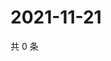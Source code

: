 # 2021-11-21

共 0 条

<!-- BEGIN WEIBO -->
<!-- 最后更新时间 Sun Nov 21 2021 01:16:18 GMT+0800 (China Standard Time) -->

<!-- END WEIBO -->

